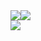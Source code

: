 <div style="display: flex; flex-direction: row;">
 <img class="img" src="https://github-readme-stats.vercel.app/api?username=michalpawlowski34&theme=github_dark&show_icons=true&count_private=true" />
 <img class="img" src="https://streak-stats.demolab.com?user=michalpawlowski34&theme=github-dark-blue" />
</div>

<div style="display: flex; flex-direction:row; justify-items:center; align-items:center;">
 <img class="img" src="https://github-readme-stats.vercel.app/api/top-langs/?username=michalpawlowski34&layout=compact&theme=github_dark&count_private=true" />
</div>
